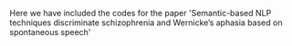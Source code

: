Here we have included the codes for the paper 'Semantic-based NLP techniques discriminate schizophrenia and
Wernicke’s aphasia based on spontaneous speech' 
